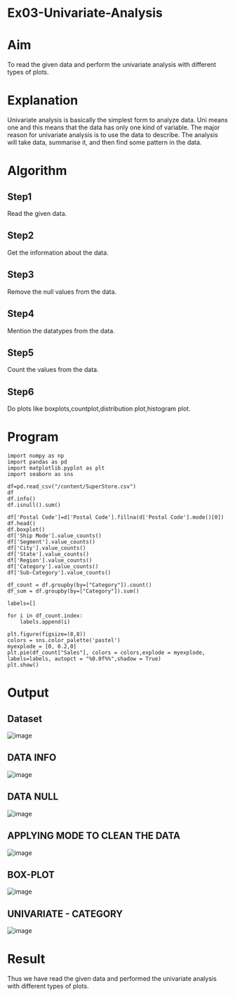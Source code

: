 # Ex03-Univariate-Analysis


# Aim
To read the given data and perform the univariate analysis with different types of plots.
 
# Explanation
Univariate analysis is basically the simplest form to analyze data. Uni means one and this means that the data has only one kind of variable. The major reason for univariate analysis is to use the data to describe. The analysis will take data, summarise it, and then find some pattern in the data.
    
# Algorithm

## Step1
Read the given data.
    
## Step2
Get the information about the data.
    
## Step3
Remove the null values from the data.

## Step4
Mention the datatypes from the data.
    
## Step5
Count the values from the data.
    
## Step6
Do plots like boxplots,countplot,distribution plot,histogram plot.
    
# Program
~~~
import numpy as np
import pandas as pd
import matplotlib.pyplot as plt
import seaborn as sns

df=pd.read_csv("/content/SuperStore.csv")
df
df.info()
df.isnull().sum()

df['Postal Code']=d['Postal Code'].fillna(d['Postal Code'].mode()[0])
df.head()
df.boxplot()
df['Ship Mode'].value_counts()
df['Segment'].value_counts()
df['City'].value_counts()
df['State'].value_counts()
df['Region'].value_counts()
df['Category'].value_counts()
df['Sub-Category'].value_counts()

df_count = df.groupby(by=["Category"]).count()
df_sum = df.groupby(by=["Category"]).sum()

labels=[]

for i in df_count.index:
    labels.append(i)

plt.figure(figsize=(8,8))
colors = sns.color_palette('pastel')
myexplode = [0, 0.2,0]
plt.pie(df_count["Sales"], colors = colors,explode = myexplode, labels=labels, autopct = "%0.0f%%",shadow = True) 
plt.show()
~~~


# Output
## Dataset
![image](https://user-images.githubusercontent.com/66360846/192726294-c1bf9a74-1488-4a69-b5a8-c5da9329a5ad.png)

## DATA INFO
![image](https://user-images.githubusercontent.com/66360846/192726553-ce33a743-a581-4f9e-8113-34e18da8bd17.png)

## DATA NULL
![image](https://user-images.githubusercontent.com/66360846/192726747-06c99d67-47fc-4368-bf70-efc464339429.png)

## APPLYING MODE TO CLEAN THE DATA
![image](https://user-images.githubusercontent.com/66360846/192726987-e727db60-a092-447a-85e1-19dc63a83688.png)

## BOX-PLOT
![image](https://user-images.githubusercontent.com/66360846/192727446-fd91f78a-080b-4419-a55c-5464e6fbe494.png)
 
## UNIVARIATE - CATEGORY
![image](https://user-images.githubusercontent.com/66360846/192727597-42c9df90-38d7-45ee-be32-8945f71b3731.png)

# Result
Thus we have read the given data and performed the univariate analysis with different types of plots.

